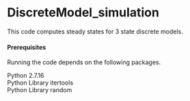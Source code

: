 # DiscreteModel_simulation
This code computes steady states for 3 state discrete models.


#### Prerequisites
Running the code depends on the following packages.

Python 2.7.16 <br/>
Python Library itertools <br/>
Python Library random 
